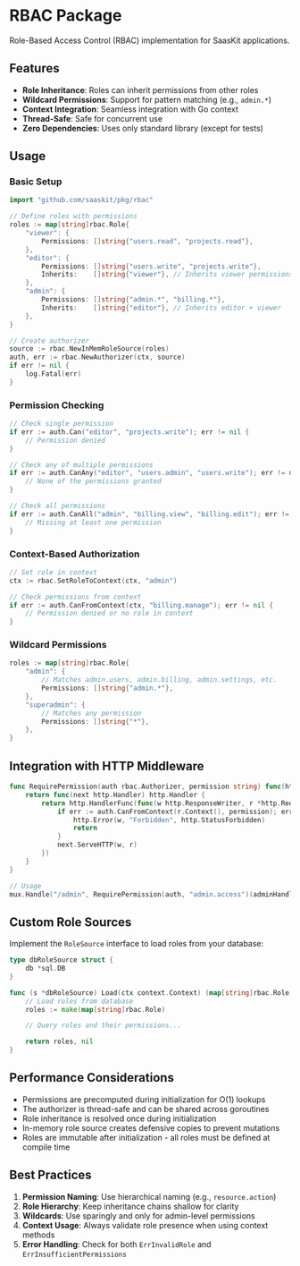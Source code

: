 # RBAC Package

Role-Based Access Control (RBAC) implementation for SaasKit applications.

## Features

- **Role Inheritance**: Roles can inherit permissions from other roles
- **Wildcard Permissions**: Support for pattern matching (e.g., `admin.*`)
- **Context Integration**: Seamless integration with Go context
- **Thread-Safe**: Safe for concurrent use
- **Zero Dependencies**: Uses only standard library (except for tests)

## Usage

### Basic Setup

```go
import "github.com/saaskit/pkg/rbac"

// Define roles with permissions
roles := map[string]rbac.Role{
    "viewer": {
        Permissions: []string{"users.read", "projects.read"},
    },
    "editor": {
        Permissions: []string{"users.write", "projects.write"},
        Inherits:    []string{"viewer"}, // Inherits viewer permissions
    },
    "admin": {
        Permissions: []string{"admin.*", "billing.*"},
        Inherits:    []string{"editor"}, // Inherits editor + viewer
    },
}

// Create authorizer
source := rbac.NewInMemRoleSource(roles)
auth, err := rbac.NewAuthorizer(ctx, source)
if err != nil {
    log.Fatal(err)
}
```

### Permission Checking

```go
// Check single permission
if err := auth.Can("editor", "projects.write"); err != nil {
    // Permission denied
}

// Check any of multiple permissions
if err := auth.CanAny("editor", "users.admin", "users.write"); err != nil {
    // None of the permissions granted
}

// Check all permissions
if err := auth.CanAll("admin", "billing.view", "billing.edit"); err != nil {
    // Missing at least one permission
}
```

### Context-Based Authorization

```go
// Set role in context
ctx := rbac.SetRoleToContext(ctx, "admin")

// Check permissions from context
if err := auth.CanFromContext(ctx, "billing.manage"); err != nil {
    // Permission denied or no role in context
}
```

### Wildcard Permissions

```go
roles := map[string]rbac.Role{
    "admin": {
        // Matches admin.users, admin.billing, admin.settings, etc.
        Permissions: []string{"admin.*"},
    },
    "superadmin": {
        // Matches any permission
        Permissions: []string{"*"},
    },
}
```

## Integration with HTTP Middleware

```go
func RequirePermission(auth rbac.Authorizer, permission string) func(http.Handler) http.Handler {
    return func(next http.Handler) http.Handler {
        return http.HandlerFunc(func(w http.ResponseWriter, r *http.Request) {
            if err := auth.CanFromContext(r.Context(), permission); err != nil {
                http.Error(w, "Forbidden", http.StatusForbidden)
                return
            }
            next.ServeHTTP(w, r)
        })
    }
}

// Usage
mux.Handle("/admin", RequirePermission(auth, "admin.access")(adminHandler))
```

## Custom Role Sources

Implement the `RoleSource` interface to load roles from your database:

```go
type dbRoleSource struct {
    db *sql.DB
}

func (s *dbRoleSource) Load(ctx context.Context) (map[string]rbac.Role, error) {
    // Load roles from database
    roles := make(map[string]rbac.Role)

    // Query roles and their permissions...

    return roles, nil
}
```

## Performance Considerations

- Permissions are precomputed during initialization for O(1) lookups
- The authorizer is thread-safe and can be shared across goroutines
- Role inheritance is resolved once during initialization
- In-memory role source creates defensive copies to prevent mutations
- Roles are immutable after initialization - all roles must be defined at compile time

## Best Practices

1. **Permission Naming**: Use hierarchical naming (e.g., `resource.action`)
2. **Role Hierarchy**: Keep inheritance chains shallow for clarity
3. **Wildcards**: Use sparingly and only for admin-level permissions
4. **Context Usage**: Always validate role presence when using context methods
5. **Error Handling**: Check for both `ErrInvalidRole` and `ErrInsufficientPermissions`
